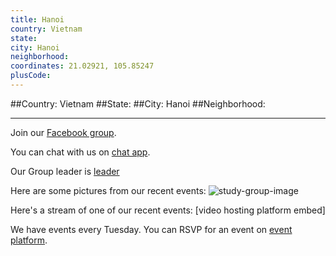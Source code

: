 ```yaml
---
title: Hanoi
country: Vietnam
state: 
city: Hanoi
neighborhood: 
coordinates: 21.02921, 105.85247
plusCode:
---
```


##Country: Vietnam
##State: 
##City: Hanoi
##Neighborhood: 
*****
Join our [Facebook group](https://www.facebook.com/groups/free.code.camp.hanoi).

You can chat with us on [chat app]().

Our Group leader is [leader]()

Here are some pictures from our recent events:
![study-group-image]()

Here's a stream of one of our recent events:
[video hosting platform embed]

We have events every Tuesday. You can RSVP for an event on [event platform]().
